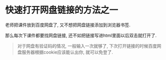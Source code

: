 # 快速打开网盘链接的方法之一

老师把课件放到百度网盘了, 又不想把网盘链接添加到浏览器书签.  

那么每次下课件都要找网盘链接, 还不如把链接写进html里面以后双击就打开了.

>对于网盘有验证码的情况, 一般输入一次就够了, 下次打开链接的时候百度网盘服务器根据cookie应该能认出你, 就可以免登了.
